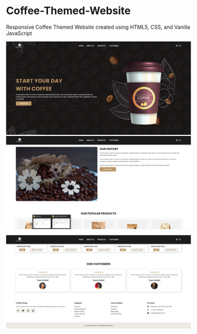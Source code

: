 # Coffee-Themed-Website

Responsive Coffee Themed Website created using HTML5, CSS, and Vanilla JavaScript

![Local Image](1st%20page.PNG)
![Local Image](2nd%20page.PNG)

![Local Image](4th%20page.PNG)
